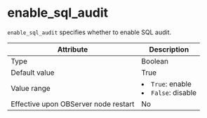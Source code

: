 enable_sql_audit
=====================================

`enable_sql_audit` specifies whether to enable SQL audit.


| **Attribute** | **Description** |
|------------------|---------------------------------------------------------------------------------------------------------------|
| Type | Boolean |
| Default value | True |
| Value range | <li> `True`: enable   <li> `False`: disable |
| Effective upon OBServer node restart | No |


